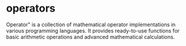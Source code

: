 # operators
Operator" is a collection of mathematical operator implementations in various programming languages. It provides ready-to-use functions for basic arithmetic operations and advanced mathematical calculations.
